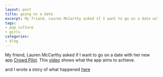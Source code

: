 ```yaml
---
layout: post
title: going on a date
excerpt: My friend, Lauren McCarthy asked if I want to go on a date with her new app.
tags: 
- pop culture
- girls 
categories:
- blog
---
```


My friend, Lauren McCarthy asked if I want to go on a date with her new app [Crowd Pilot](http://crowdpilot.met). This [video](http://player.vimeo.com/video/86388606) shows what the app aims to achieve. 
 

and I wrote a story of what happened [here](https://github.com/tchoi8/dating)